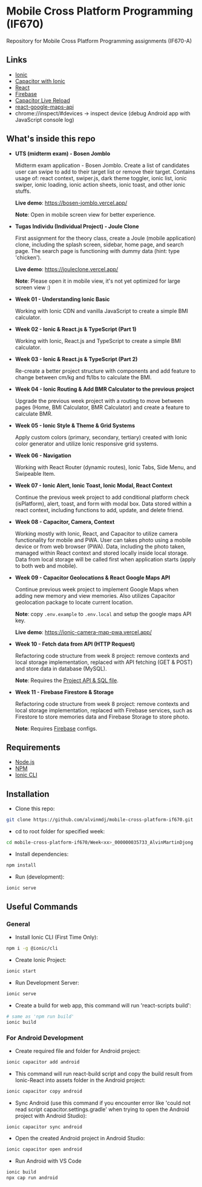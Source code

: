 # Mobile Cross Platform Programming (IF670)

Repository for Mobile Cross Platform Programming assignments (IF670-A)

## Links

- [Ionic](https://ionicframework.com/)
- [Capacitor with Ionic](https://capacitorjs.com/docs/getting-started/with-ionic)
- [React](https://reactjs.org/)
- [Firebase](https://firebase.google.com/)
- [Capacitor Live Reload](https://capacitorjs.com/docs/guides/live-reload)
- [react-google-maps-api](https://react-google-maps-api-docs.netlify.app/#section-getting-started)
- chrome://inspect/#devices -> inspect device (debug Android app with JavaScript console log)

## What's inside this repo

- **UTS (midterm exam) - Bosen Jomblo**
  
  Midterm exam application - Bosen Jomblo. Create a list of candidates user can swipe to add to their target list or remove their target. Contains usage of: react context, swiper.js, dark theme toggler, ionic list, ionic swiper, ionic loading, ionic action sheets, ionic toast, and other ionic stuffs.
  
  **Live demo**: https://bosen-jomblo.vercel.app/
  
  **Note**: Open in mobile screen view for better experience.

- **Tugas Individu (Individual Project) - Joule Clone**
  
  First assignment for the theory class, create a Joule (mobile application) clone, including the splash screen, sidebar, home page, and search page. The search page is functioning with dummy data (hint: type 'chicken').
  
  **Live demo**: https://jouleclone.vercel.app/
  
  **Note**: Please open it in mobile view, it's not yet optimized for large screen view :)

- **Week 01 - Understanding Ionic Basic**

  Working with Ionic CDN and vanilla JavaScript to create a simple BMI calculator.

- **Week 02 - Ionic & React.js & TypeScript (Part 1)**
  
  Working with Ionic, React.js and TypeScript to create a simple BMI calculator.

- **Week 03 - Ionic & React.js & TypeScript (Part 2)**
  
  Re-create a better project structure with components and add feature to change between cm/kg and ft/lbs to calculate the BMI.
  
- **Week 04 - Ionic Routing & Add BMR Calculator to the previous project**

  Upgrade the previous week project with a routing to move between pages (Home, BMI Calculator, BMR Calculator) and create a feature to calculate BMR.
  
- **Week 05 - Ionic Style & Theme & Grid Systems**

  Apply custom colors (primary, secondary, tertiary) created with Ionic color generator and utilize Ionic responsive grid systems.
  
- **Week 06 - Navigation**

  Working with React Router (dynamic routes), Ionic Tabs, Side Menu, and Swipeable Item.
  
- **Week 07 - Ionic Alert, Ionic Toast, Ionic Modal, React Context**

  Continue the previous week project to add conditional platform check (isPlatform), alert, toast, and form with modal box. Data stored within a react context, including functions to add, update, and delete friend.
  
- **Week 08 - Capacitor, Camera, Context**

  Working mostly with Ionic, React, and Capacitor to utilize camera functionality for mobile and PWA. User can takes photo using a mobile device or from web browser (PWA). Data, including the photo taken, managed within React context and stored locally inside local storage. Data from local storage will be called first when application starts (apply to both web and mobile).
  
- **Week 09 - Capacitor Geolocations & React Google Maps API**

  Continue previous week project to implement Google Maps when adding new memory and view memories. Also utilizes Capacitor geolocation package to locate current location.
  
  **Note**: copy ```.env.example``` to ```.env.local``` and setup the google maps API key.
  
  **Live demo**: https://ionic-camera-map-pwa.vercel.app/

- **Week 10 - Fetch data from API (HTTP Request)**

  Refactoring code structure from week 8 project: remove contexts and local storage implementation, replaced with API fetching (GET & POST) and store data in database (MySQL).
  
  **Note**: Requires the [Project API & SQL file](https://github.com/alvinmdj/mobile-cross-platform-api-w10).

- **Week 11 - Firebase Firestore & Storage**

  Refactoring code structure from week 8 project: remove contexts and local storage implementation, replaced with Firebase services, such as Firestore to store memories data and Firebase Storage to store photo.
  
  **Note**: Requires [Firebase](https://firebase.google.com/) configs.

## Requirements

- [Node.js](https://nodejs.org/)
- [NPM](https://www.npmjs.com/)
- [Ionic CLI](https://ionicframework.com/docs/)

## Installation

- Clone this repo:
```sh
git clone https://github.com/alvinmdj/mobile-cross-platform-if670.git
```

- cd to root folder for specified week:
```sh
cd mobile-cross-platform-if670/Week<xx>_000000035733_AlvinMartinDjong
```

- Install dependencies:
```sh
npm install
```

- Run (development):
```sh
ionic serve
```

## Useful Commands

### General

- Install Ionic CLI (First Time Only):
```sh
npm i -g @ionic/cli
```

- Create Ionic Project:
```sh
ionic start
```

- Run Development Server:
```sh
ionic serve
```

- Create a build for web app, this command will run 'react-scripts build':
```sh
# same as 'npm run build'
ionic build
```

### For Android Development

- Create required file and folder for Android project:
```sh
ionic capacitor add android
```

- This command will run react-build script and copy the build result from Ionic-React into assets folder in the Android project:
```sh
ionic capacitor copy android
```

- Sync Android (use this command if you encounter error like 'could not read script capacitor.settings.gradle' when trying to open the Android project with Android Studio):
```
ionic capacitor sync android
```

- Open the created Android project in Android Studio:
```sh
ionic capacitor open android
```

- Run Android with VS Code

```sh
ionic build
npx cap run android
```
